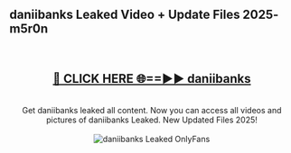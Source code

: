 <h2>daniibanks Leaked Video + Update Files 2025- m5r0n</h2>
<br>
<div align="center">
<h2><a href="https://libra.edu.pl?daniibanks" rel="nofollow">🔴 CLICK HERE 🌐==►► daniibanks</a></h2>
<br>
Get daniibanks leaked all content. Now you can access all videos and pictures of daniibanks Leaked. New Updated Files 2025!
<br>
<br>
<a href="https://libra.edu.pl?daniibanks" rel="nofollow" data-target="animated-image.originalLink"><img src="https://i.ibb.co.com/WyWwxjT/player-gif2.gif" alt="daniibanks Leaked OnlyFans" style="max-width: 100%; display: inline-block;" data-target="animated-image.originalImage"></a>
</div>
<br>